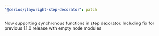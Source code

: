 ```yaml
---
"@cerios/playwright-step-decorator": patch
---
```


Now supporting synchronous functions in step decorator. Including fix for previous 1.1.0 release with empty node modules
